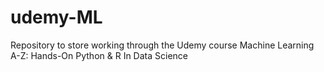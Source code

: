 # udemy-ML
Repository to store working through the Udemy course Machine Learning A-Z: Hands-On Python &amp; R In Data Science
